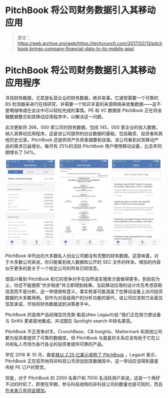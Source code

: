 # PitchBook 将公司财务数据引入其移动应用

> 原文：<https://web.archive.org/web/https://techcrunch.com/2017/02/13/pitchbook-brings-company-financial-data-to-its-mobile-app/>

# PitchBook 将公司财务数据引入其移动应用程序

寻找财务数据，尤其是私营企业的财务数据，绝非易事。它通常需要一个可靠的 BS 检测器来进行在线研究，并需要一个知识丰富的来源网络来收集数据——这不是喝咖啡或在会议中可以轻松完成的事情。PE 和 VC 数据库 PitchBook 正在将金融数据整合到其移动应用程序中，以解决这一问题。

此次更新将 266，000 家公司的财务数据，包括 145，000 家企业的收入数据，纳入其移动应用程序。这是该公司提供的创业数据的基础，包括融资、投资者和其他历史记录。PitchBook 还提供资产负债表摘要和估值。该公司看到对其移动产品的需求日益增长。每月有 25%的活跃 PitchBook 用户使用移动设备，比去年同期增长了 54%。

![pasted-image-at-2017_02_13-11_58-am](img/c76f11b07cce74338cd401f14ae64ee6.png)

PitchBook 中列出的大多数私人创业公司都没有完整的财务数据。这意味着，对于大多数公司来说，你只能看到收入数据和公开的 SEC 文件的样本。增加的内容似乎更多的是关于一个给定公司的所有已知信息。

很高兴看到 PitchBook 和它的竞争对手在自然语言搜索方面做得更多。到目前为止，你还不能搜索“优步税收”并立即得到结果。当前移动应用的设计优先考虑获取信息而不是分析。这一举措很有意义，事实核查可能涵盖了在移动设备上访问投资数据的大多数用例。但作为对高级用户的分析功能的替代，该公司应该努力全面兑现其承诺，尽快将财务数据送到决策者手中。

PitchBook 的首席产品经理亚历克斯·勒高(Alex Legault)说:“我们正在努力使设备与 SiriKit 更紧密地集成，并试图在 Spotlight search 中排名更高。

PitchBook 不乏竞争对手。CrunchBase、CB Insights、Mattermark 和其他公司都为投资者提供了可靠的数据库，但 PitchBook 与晨星的关系应该有助于它在公共和私人市场为各行各业的投资者提供可靠的产品。

早在 2016 年 10 月，晨星[就以 2.25 亿美元收购了 PitchBook](https://web.archive.org/web/20230326060912/http://pitchbook.com/media/press-releases/morningstar-to-acquire-pitchbook-data) 。Legault 表示，PitchBook 正在狂热地将非科技公司添加到其数据库中，这一举动应该得到晨星传统 PE 订户的赞赏。

但是，对于 PitchBook 的 2000 名客户和 7000 名活跃用户来说，这是一个再好不过的时机了。即使在早期，参与科技收购的非科技公司的数量也是可观的，而且[在未来几年将会增加](https://web.archive.org/web/20230326060912/https://techcrunch.com/2016/12/21/everyone-got-into-the-tech-ma-game-in-2016/)。